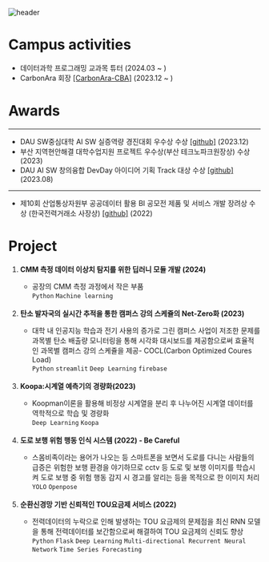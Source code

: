 ![header](https://capsule-render.vercel.app/api?type=waving&color=timeGradient&text=Welcome%20to%20Sumin's%20GitHub%20👋&animation=twinkling&fontSize=35&fontAlignY=40&fontAlign=70&height=250)

# Campus activities
- 데이터과학 프로그래밍 교과목 튜터 (2024.03 ~ )
- CarbonAra 회장 [[CarbonAra-CBA]](https://github.com/CarbonAra-CBA) (2023.12 ~ )
  
# Awards

--------------
- DAU SW중심대학 AI SW 실증역량 경진대회 우수상 수상 [[github]](https://github.com/datascience-labs/COCL) (2023.12)
- 부산 지역현안해결 대학수업지원 프로젝트 우수상(부산 테크노파크원장상) 수상 (2023)
- DAU AI SW 창의융합 DevDay 아이디어 기획 Track 대상 수상 [[github]](https://github.com/qor6/A_CO2tracker) (2023.08)
------------------
- 제10회 산업통상자원부 공공데이터 활용 BI 공모전 제품 및 서비스 개발 장려상 수상 (한국전력거래소 사장상) [[github]](https://github.com/qor6/A_Energyfee) (2022)

# Project
  <ol>
    <li><strong>CMM 측정 데이터 이상치 탐지를 위한 딥러니 모듈 개발 (2024)</strong></li>
    <ul>
      <li>공장의 CMM 측정 과정에서 작은 부품</li>
      <code>Python</code> <code>Machine learning</code>
    </ul><br>
    <li><strong>탄소 발자국의 실시간 추적을 통한 캠퍼스 강의 스케쥴의 Net-Zero화 (2023)</strong></li>
    <ul>
      <li>대학 내 인공지능 학습과 전기 사용의 증가로 그린 캠퍼스 사업이 저조한 문제를 과목별 탄소 배출량 모니터링을 통해 시각화 대시보드를 제공함으로써 효율적인 과목별 캠퍼스 강의 스케쥴을 제공- COCL(Carbon Optimized Coures Load)</li>
      <code>Python</code> <code>streamlit</code> <code>Deep Learning</code> <code>firebase</code> 
    </ul><br>
    <li><strong>Koopa:시계열 예측기의 경량화(2023)</strong></li>
    <ul>
      <li>Koopman이론을 활용해 비정상 시계열을 분리 후 나누어진 시계열 데이터를 역학적으로 학습 및 경량화</li>
      <code>Deep Learning</code> <code>Koopa</code>
    </ul><br>
    <li><strong>도로 보행 위험 행동 인식 시스템 (2022) - Be Careful</strong></li>
    <ul>
      <li>스몸비족이라는 용어가 나오는 등 스마트폰을 보면서 도로를 다니는 사람들의 급증은 위험한 보행 환경을 야기하므로 cctv 등 도로 및 보행 이미지를 학습시켜 도로 보행 중 위험 행동 감지 시 경고를 알리는 등을 목적으로 한 이미지 처리</li>
      <code>YOLO</code> <code>Openpose</code> 
    </ul><br>
    <li><strong>순환신경망 기반 신뢰적인 TOU요금제 서비스 (2022)</strong></li>
    <ul>
      <li>전력데이터의 누락으로 인해 발생하는 TOU 요금제의 문제점을 최신 RNN 모델을 통해 전력데이터를 보간함으로써 해결하여 TOU 요금제의 신뢰도 향상</li>
      <code>Python</code> <code>Flask</code> <code>Deep Learning</code> <code>Multi-directional Recurrent Neural Network</code> <code>Time Series Forecasting</code>
    </ul><br>


<!--
**qor6/qor6** is a ✨ _special_ ✨ repository because its `README.md` (this file) appears on your GitHub profile.

Here are some ideas to get you started:

- 🔭 I’m currently working on ...
🌱 COCL & Koopa
- 👯 I’m looking to collaborate on ...
- 🤔 I’m looking for help with ...
- 💬 Ask me about ...
- 📫 How to reach me: ...
- 😄 Pronouns: ...
- ⚡ Fun fact: ...
-->
